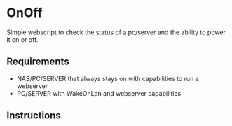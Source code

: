 # OnOff
Simple webscript to check the status of a pc/server and the ability to power it on or off.

## Requirements
* NAS/PC/SERVER that always stays on with capabilities to run a webserver
* PC/SERVER with WakeOnLan and webserver capabilities

## Instructions
